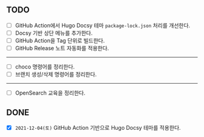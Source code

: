 ## TODO
- [ ] GitHub Action에서 Hugo Docsy 테마 `package-lock.json` 처리를 개선한다.
- [ ] Docsy 기반 상단 메뉴를 추가한다.
- [ ] GitHub Action을 Tag 단위로 빌드한다.
- [ ] GitHub Release 노트 자동화를 적용한다.
---
- [ ] choco 명령어를 정리한다.
- [ ] 브랜치 생성/삭제 명령어를 정리한다.
---
- [ ] OpenSearch 교육을 정리한다.

## DONE
- [x] `2021-12-04(토)` GitHub Action 기반으로 Hugo Docsy 테마를 적용한다.